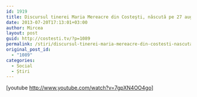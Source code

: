 ```yaml
---
id: 1919
title: Discursul tinerei Maria Mereacre din Costeşti, născută pe 27 august
date: 2013-07-20T17:13:01+03:00
author: Mircea
layout: post
guid: http://costesti.tv/?p=1089
permalink: /stiri/discursul-tinerei-maria-mereacre-din-costesti-nascuta-pe-27-august/
original_post_id:
  - "1089"
categories:
  - Social
  - Știri
---
```

[youtube http://www.youtube.com/watch?v=7gpXN4OO4go]